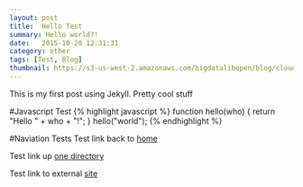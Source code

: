 ```yaml
---
layout: post
title:  Hello Test
summary: Hello world?!
date:   2015-10-20 12:31:31
category: other
tags: [Test, Blog]
thumbnail: https://s3-us-west-2.amazonaws.com/bigdatalibopen/blog/cloud383.png
---
```


This is my first post using Jekyll. Pretty cool stuff

#Javascript Test
{% highlight javascript %}
function hello(who) {
  return "Hello " + who + "!";
}
hello("world");
{% endhighlight %}


#Naviation Tests
Test link back to [home](/)

Test link up [one directory](./..)

Test link to external [site][external-site]



<!-- links -->
[external-site]: http://www.reddit.com/
